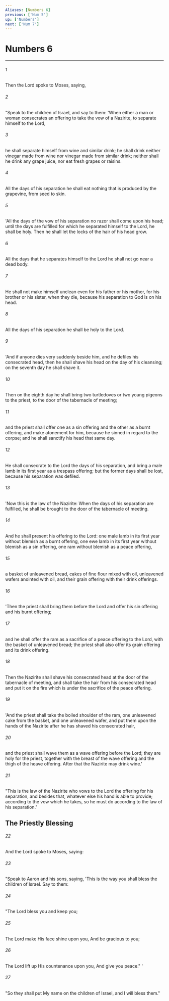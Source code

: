 ```yaml
---
Aliases: [Numbers 6]
previous: ['Num 5']
up: ['Numbers']
next: ['Num 7']
---
```

# Numbers 6

***


###### 1 
Then the Lord spoke to Moses, saying, 

###### 2 
"Speak to the children of Israel, and say to them: 'When either a man or woman consecrates an offering to take the vow of a Nazirite, to separate himself to the Lord, 

###### 3 
he shall separate himself from wine and similar drink; he shall drink neither vinegar made from wine nor vinegar made from similar drink; neither shall he drink any grape juice, nor eat fresh grapes or raisins. 

###### 4 
All the days of his separation he shall eat nothing that is produced by the grapevine, from seed to skin. 

###### 5 
'All the days of the vow of his separation no razor shall come upon his head; until the days are fulfilled for which he separated himself to the Lord, he shall be holy. Then he shall let the locks of the hair of his head grow. 

###### 6 
All the days that he separates himself to the Lord he shall not go near a dead body. 

###### 7 
He shall not make himself unclean even for his father or his mother, for his brother or his sister, when they die, because his separation to God is on his head. 

###### 8 
All the days of his separation he shall be holy to the Lord. 

###### 9 
'And if anyone dies very suddenly beside him, and he defiles his consecrated head, then he shall shave his head on the day of his cleansing; on the seventh day he shall shave it. 

###### 10 
Then on the eighth day he shall bring two turtledoves or two young pigeons to the priest, to the door of the tabernacle of meeting; 

###### 11 
and the priest shall offer one as a sin offering and the other as a burnt offering, and make atonement for him, because he sinned in regard to the corpse; and he shall sanctify his head that same day. 

###### 12 
He shall consecrate to the Lord the days of his separation, and bring a male lamb in its first year as a trespass offering; but the former days shall be lost, because his separation was defiled. 

###### 13 
'Now this is the law of the Nazirite: When the days of his separation are fulfilled, he shall be brought to the door of the tabernacle of meeting. 

###### 14 
And he shall present his offering to the Lord: one male lamb in its first year without blemish as a burnt offering, one ewe lamb in its first year without blemish as a sin offering, one ram without blemish as a peace offering, 

###### 15 
a basket of unleavened bread, cakes of fine flour mixed with oil, unleavened wafers anointed with oil, and their grain offering with their drink offerings. 

###### 16 
'Then the priest shall bring them before the Lord and offer his sin offering and his burnt offering; 

###### 17 
and he shall offer the ram as a sacrifice of a peace offering to the Lord, with the basket of unleavened bread; the priest shall also offer its grain offering and its drink offering. 

###### 18 
Then the Nazirite shall shave his consecrated head at the door of the tabernacle of meeting, and shall take the hair from his consecrated head and put it on the fire which is under the sacrifice of the peace offering. 

###### 19 
'And the priest shall take the boiled shoulder of the ram, one unleavened cake from the basket, and one unleavened wafer, and put them upon the hands of the Nazirite after he has shaved his consecrated hair, 

###### 20 
and the priest shall wave them as a wave offering before the Lord; they are holy for the priest, together with the breast of the wave offering and the thigh of the heave offering. After that the Nazirite may drink wine.' 

###### 21 
"This is the law of the Nazirite who vows to the Lord the offering for his separation, and besides that, whatever else his hand is able to provide; according to the vow which he takes, so he must do according to the law of his separation." 

## The Priestly Blessing 

###### 22 
And the Lord spoke to Moses, saying: 

###### 23 
"Speak to Aaron and his sons, saying, 'This is the way you shall bless the children of Israel. Say to them: 

###### 24 
"The Lord bless you and keep you; 

###### 25 
The Lord make His face shine upon you, And be gracious to you; 

###### 26 
The Lord lift up His countenance upon you, And give you peace." ' 

###### 27 
"So they shall put My name on the children of Israel, and I will bless them."
